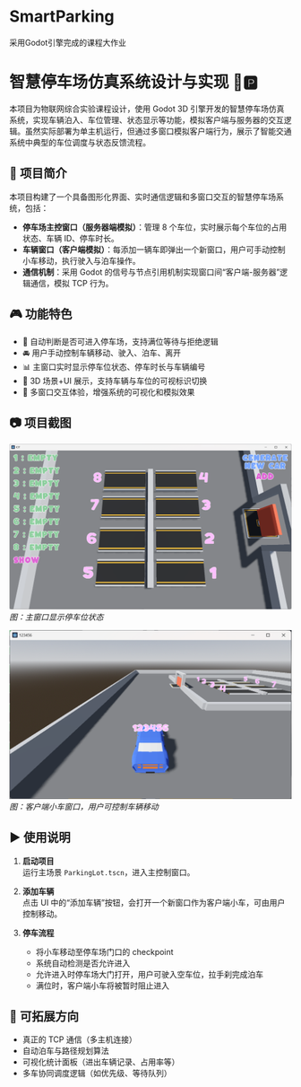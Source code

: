 # SmartParking
采用Godot引擎完成的课程大作业

# 智慧停车场仿真系统设计与实现 🚗🅿️

本项目为物联网综合实验课程设计，使用 Godot 3D 引擎开发的智慧停车场仿真系统，实现车辆泊入、车位管理、状态显示等功能，模拟客户端与服务器的交互逻辑。虽然实际部署为单主机运行，但通过多窗口模拟客户端行为，展示了智能交通系统中典型的车位调度与状态反馈流程。

## 📌 项目简介

本项目构建了一个具备图形化界面、实时通信逻辑和多窗口交互的智慧停车场系统，包括：

- **停车场主控窗口（服务器端模拟）**：管理 8 个车位，实时展示每个车位的占用状态、车辆 ID、停车时长。
- **车辆窗口（客户端模拟）**：每添加一辆车即弹出一个新窗口，用户可手动控制小车移动，执行驶入与泊车操作。
- **通信机制**：采用 Godot 的信号与节点引用机制实现窗口间“客户端-服务器”逻辑通信，模拟 TCP 行为。

## 🎮 功能特色

- 🧠 自动判断是否可进入停车场，支持满位等待与拒绝逻辑
- 🚘 用户手动控制车辆移动、驶入、泊车、离开
- 📊 主窗口实时显示停车位状态、停车时长与车辆编号
- 🎨 3D 场景+UI 展示，支持车辆与车位的可视标识切换
- 🔲 多窗口交互体验，增强系统的可视化和模拟效果

## 📷 项目截图

![ParkingManager](./screenshots/ParkingManager.png)  
*图：主窗口显示停车位状态*

![Car](./screenshots/Car.png)  
*图：客户端小车窗口，用户可控制车辆移动*

## ▶️ 使用说明

1. **启动项目**  
   运行主场景 `ParkingLot.tscn`，进入主控制窗口。

2. **添加车辆**  
   点击 UI 中的“添加车辆”按钮，会打开一个新窗口作为客户端小车，可由用户控制移动。

3. **停车流程**  
   - 将小车移动至停车场门口的 checkpoint
   - 系统自动检测是否允许进入
   - 允许进入时停车场大门打开，用户可驶入空车位，拉手刹完成泊车
   - 满位时，客户端小车将被暂时阻止进入

## 🧩 可拓展方向

- 真正的 TCP 通信（多主机连接）
- 自动泊车与路径规划算法
- 可视化统计面板（进出车辆记录、占用率等）
- 多车协同调度逻辑（如优先级、等待队列）
